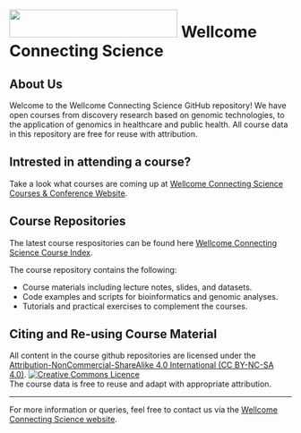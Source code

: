 # <img src="https://coursesandconferences.wellcomeconnectingscience.org/wp-content/themes/wcc_courses_and_conferences/dist/assets/svg/logo.svg" width="300" height="50"> Wellcome Connecting Science                       

## About Us

Welcome to the Wellcome Connecting Science GitHub repository! We have open courses from discovery research based on genomic technologies, to the application of genomics in healthcare and public health. All course data in this repository are free for reuse with attribution.

## Intrested in attending a course?

Take a look what courses are coming up at [Wellcome Connecting Science Courses & Conference Website](https://coursesandconferences.wellcomeconnectingscience.org/our-events/).

## Course Repositories

The latest course respositories can be found here [Wellcome Connecting Science Course Index](https://github.com/WCSCourses/index/blob/main/README.md).

The course repository contains the following:
- Course materials including lecture notes, slides, and datasets.
- Code examples and scripts for bioinformatics and genomic analyses.
- Tutorials and practical exercises to complement the courses.

## Citing and Re-using Course Material 

All content in the course github repositories are licensed under the <a rel="license" href="https://creativecommons.org/licenses/by-nc-sa/4.0/">Attribution-NonCommercial-ShareAlike 4.0 International (CC BY-NC-SA 4.0)</a>. <a rel="license" href="http://creativecommons.org/licenses/by/4.0/"><img alt="Creative Commons Licence" style="border-width:0" src="https://i.creativecommons.org/l/by-nc-sa/4.0/88x31.png" /></a><br /> 
The course data is free to reuse and adapt with appropriate attribution.

---

For more information or queries, feel free to contact us via the [Wellcome Connecting Science website](https://coursesandconferences.wellcomeconnectingscience.org).
